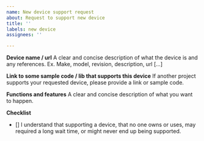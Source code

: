 ```yaml
---
name: New device support request
about: Request to support new device
title: ''
labels: new device
assignees: ''

---
```


**Device name / url**
A clear and concise description of what the device is and any references. Ex. Make, model, revision, description, url [...]

**Link to some sample code / lib that supports this device**
If another project supports your requested device, please provide a link or sample code.

**Functions and features**
A clear and concise description of what you want to happen.

**Checklist**
- [] I understand that supporting a device, that no one owns or uses, may required a long wait time, or might never end up being supported.

